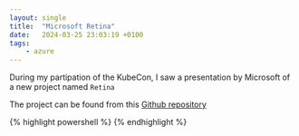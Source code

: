 ```yaml
---
layout: single
title:  "Microsoft Retina"
date:   2024-03-25 23:03:19 +0100
tags:
    - azure
---
```

During my partipation of the KubeCon, I saw a presentation by Microsoft of a new project named `Retina`

The project can be found from this [Github repository][retina-repo]

{% highlight powershell %}
{% endhighlight %}

[retina-repo]: https://github.com/microsoft/retina